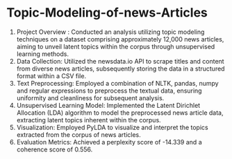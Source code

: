 # Topic-Modeling-of-news-Articles

1. Project  Overview  :  Conducted  an  analysis  utilizing  topic  modeling techniques  on  a  dataset  comprising  approximately  12,000  news  articles, aiming  to  unveil  latent  topics  within  the  corpus  through  unsupervised learning methods. 
2. Data  Collection:  Utilized  the  newsdata.io  API  to  scrape  titles  and  content from  diverse  news  articles,  subsequently  storing  the  data  in  a  structured format within a CSV file. 
3. Text  Preprocessing:  Employed  a  combination  of  NLTK,  pandas,  numpy and  regular  expressions  to  preprocess  the  textual  data,  ensuring uniformity and cleanliness for subsequent analysis. 
4. Unsupervised  Learning  Model:  Implemented  the  Latent  Dirichlet Allocation  (LDA)  algorithm  to  model  the  preprocessed  news  article  data, extracting latent topics inherent within the corpus. 
5. Visualization:  Employed  PyLDA  to  visualize  and  interpret  the  topics extracted from the corpus of news articles. 
6. Evaluation  Metrics:  Achieved  a  perplexity  score  of  -14.339  and  a coherence score of 0.556. 
